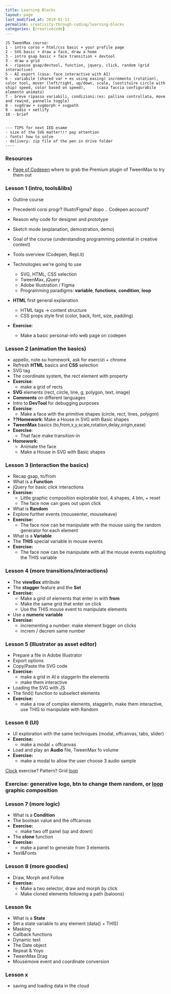 ```yaml
---
title: Learning Blocks
layout: page
last_modified_at: 2019-01-13
permalink: creativity-through-coding/learning-blocks
categories: [creativecode]
---
```


```
JS TweenMax course:
1 - intro corso + html/css basic + your profile page
2 - SVG basic + draw a face, draw a home
3 - intro gsap basic + face transition + devtool
3 - draw a grid
4 - ripasso gsap/devtool, function, jquery, click, random (grid interactive) 
5 - AI export (casa: face interactive with AI)
6 - variabile (shared var + es using easing) incremento (rotation), color tool, mover (left/right, up/down, scale, (sostituire circle with ship) speed, color based on speed),     (casa faccia configurabile elemento animato)
7 - breve ripasso variabili, condizioni:(es: pallina controllata, move and rewind, pannello toggle)
8 - svgdraw + svgmorph + svgpath
9 - audio + netlify
10 - brief
```



```

--- TIPS for next IED esame
- size of the SVG matter!!! pay attention
- fonts! how to solve
- delivery: zip file of the pen in drive folder
----
```



### Resources

- [Page of Codepen](https://codepen.io/GreenSock/full/OPqpRJ/) where to grab the Premium plugin of TweenMax to try them out

### Lesson 1 (intro, tools&libs)

- Outline course

- Precedenti corsi progr? Illustr/Figma? dopo .. Codepen account?

- Reason why code for designer and prototype

- Sketch mode (explanation, demostration, demo)

- Goal of the course (understanding programming potential in creative context)

- Tools overview (Codepen, Repl.it)

- Technologies we're going to use
  - SVG, HTML, CSS selection
  - TweenMax, jQuery
  - Adobe Illustration / Figma
  - Programming paradigms: **variable**, **functions**, **condition**, **loop**

- **HTML** first general explanation

  - HTML tags -> content structure
  - CSS props style first (color, back, font, size, padding)

- **Exercise**:

  - Make a basic personal-info web page on codepen

  

### Lesson 2 (animation the basics)

- appello, note su homework, ask for esercizi + chrome
- Refresh **HTML** basics and **CSS** selection
- SVG tag
- The coordinate system, the rect element with property
- **Exercise**: 
  - make a grid of rects
- **SVG** elements (rect, circle, line, g, polygon, text, image)
- **Comments** on different languages
- Intro to **DevTool** for debugging purposes
- **Exercise**:
  - Make a face with the primitive shapes (circle, rect, lines, polygon)
- **??Homework**: Make a House in SVG with Basic shapes
- **TweenMax** basics (to,from,x,y,scale,rotation,delay,origin,ease)
- **Exercise**: 
  - That face make transition-in
- **Homework**: 
  - Animate the face
  - Make a House in SVG with Basic shapes

### Lesson 3 (interaction the basics)

- Recap gsap, to/from
- What is a **Function**
- jQuery for basic *click* interactions
- **Exercise:** 
  - Little graphic composition explorable tool, 4 shapes, 4 btn, + reset 
  - The face now can goes out upon click 
- What is **Random**
- Explore further events (mouseenter, mouseleave)
- **Exercise:** 
  - The face now can be manipulate with the mouse using the random generator for each element
- What is a **Variable**
- The **THIS** special variable in mouse events
- **Exercise:** 
  - The face now can be manipulate with all the mouse events exploiting the THIS variable

### Lesson 4 (more transitions/interactions)

- The **viewBox** attribute
- The **stagger** feature and the **Set**
- **Exercise:** 
  - Make a grid of elements that enter in with **from**
  - Make the same grid that enter on click
  - Use the THIS mouse event to manipulate elements
- Use a **numeric variable**
- **Exercise:**
  - incrementing a number: make element bigger on clicks
  - increm / decrem same number

### Lesson 5 (Illustrator as asset editor)

- Prepare a file in Adobe Illustrator
- Export options
- Copy/Paste the SVG code
- **Exercise:**
  - make a grid in AI e staggerIn the elements
  - make them interactive
- Loading the SVG with JS
- The find() function to subselect elements
- **Exercise:**
  - make a row of complex elements, staggerIn, make them interactive, use THIS to manipulate with Random

### Lesson 6 (UI)

- UI exploration with the same techniques (modal, offcanvas, tabs, slider)
- **Exercise:**
  - make a modal + offcanvas
- Load and play an **Audio** file, TweenMax fo volume
- **Exercise:**
  - make a modal to allow the user choose 3 audio sample



[Clock](https://github.com/golanlevin/lectures/tree/master/lecture_clock) exercise? Pattern? Grid [loop](https://github.com/golanlevin/lectures/tree/master/lecture_loops)

### **Exercise**: generative logo, btn to change them random, or [loop](https://github.com/golanlevin/lectures/tree/master/lecture_loops) graphic composition



### Lesson 7 (more logic)

- What is a **Condition**
- The boolean value and the offcanvas
- **Exercise:**
  - make two off panel (up and down)
- The **clone** function
- **Exercise:**
  - make a panel to generate from 3 elements
- Text&Fonts



### Lesson 8 (more goodies)

- Draw, Morph and Follow
- **Exercise:**
  - Make a two selector, draw and morph by click
  - Make cloned elements following a path (baloons)

### Lesson 9x

- What is a **State**
- Set a state variable to any element (data() + THIS)
- Masking
- Callback functions
- Dynamic text
- The Date object
- Repeat & Yoyo
- TweenMax Drag
- Mousemove event and coordinate conversion

### Lesson x

- saving and loading data in the cloud